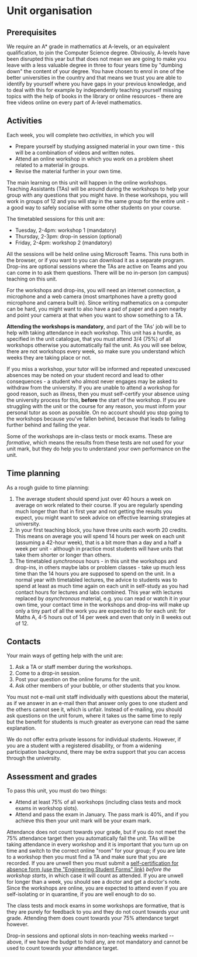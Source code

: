 # Unit organisation

## Prerequisites

We require an A* grade in mathematics at A-levels, or an equivalent qualification, to join the Computer Science degree. Obviously, A-levels have been disrupted this year but that does not mean we are going to make you leave with a less valuable degree in three to four years time by "dumbing down" the content of your degree. You have chosen to enrol in one of the better universities in the country and that means we trust you are able to identify by yourself where you have gaps in your previous knowledge, and to deal with this for example by independently teaching yourself missing topics with the help of books in the library or online resources - there are free videos online on every part of A-level mathematics.

## Activities

Each week, you will complete two _activities_, in which you will

  * Prepare yourself by studying assigned material in your own time - this will be a combination of videos and written notes.
  * Attend an online workshop in which you work on a problem sheet related to a material in groups.
  * Revise the material further in your own time.

The main learning on this unit will happen in the online workshops. Teaching Assistants (TAs) will be around during the workshops to help your group with any questions that you might have. In these workshops, you will work in groups of 12 and you will stay in the same group for the entire unit - a good way to safely socialise with some other students on your course.

The timetabled sessions for this unit are:

  * Tuesday, 2-4pm: workshop 1 (mandatory)
  * Thursday, 2-3pm: drop-in session (optional)
  * Friday, 2-4pm: workshop 2 (mandatory)
  
All the sessions will be held online using Microsoft Teams. This runs both in the browser, or if you want to you can download it as a separate program. Drop-ins are optional sessions where the TAs are active on Teams and you can come in to ask them questions. There will be no in-person (on campus) teaching on this unit.

For the workshops and drop-ins, you will need an internet connection, a microphone and a web camera (most smartphones have a pretty good microphone and camera built in). Since writing mathematics on a computer can be hard, you might want to also have a pad of paper and a pen nearby and point your camera at that when you want to show something to a TA.

**Attending the workshops is mandatory**, and part of the TAs' job will be to help with taking attendance in each workshop. This unit has a hurdle, as specified in the unit catalogue, that you must attend 3/4 (75%) of all workshops otherwise you automatically fail the unit. As you will see below, there are not workshops every week, so make sure you understand which weeks they are taking place or not.

If you miss a workshop, your tutor will be informed and repeated unexcused absences may be noted on your student record and lead to other consequences - a student who almost never engages may be asked to withdraw from the university. If you are unable to attend a workshop for good reason, such as illness, then you must self-certify your absence using the university process for this, **before** the start of the workshop. If you are struggling with the unit or the course for any reason, you must inform your personal tutor as soon as possible. On no account should you stop going to the workshops because you've fallen behind, because that leads to falling further behind and failing the year.

Some of the workshops are in-class tests or mock exams. These are _formative_, which means the results from these tests are not used for your unit mark, but they do help you to understand your own performance on the unit.

## Time planning

As a rough guide to time planning:

  1. The average student should spend just over 40 hours a week on average on work related to their course. If you are regularly spending much longer than that in first year and not getting the results you expect, you might want to seek advice on effective learning strategies at university. 
  2. In your first teaching block, you have three units each worth 20 credits. This means on average you will spend 14 hours per week on each unit (assuming a 42-hour week), that is a bit more than a day and a half a week per unit - although in practice most students will have units that take them shorter or longer than others.
  3. The timetabled _synchronous_ hours - in this unit the workshops and drop-ins, in others maybe labs or problem classes - take up much less time than the 14 hours you are supposed to spend on the unit. In a normal year with timetabled lectures, the advice to students was to spend at least as much time again on each unit in self-study as you had contact hours for lectures and labs combined. This year with lectures replaced by _asynchronous_ material, e.g. you can read or watch it in your own time, your contact time in the workshops and drop-ins will make up only a tiny part of all the work you are expected to do for each unit: for Maths A, 4-5 hours out of 14 per week and even that only in 8 weeks out of 12.

## Contacts

Your main ways of getting help with the unit are:

  1. Ask a TA or staff member during the workshops.
  2. Come to a drop-in session.
  3. Post your question on the online forums for the unit.
  4. Ask other members of your bubble, or other students that you know.

You must not e-mail unit staff individually with questions about the material, as if we answer in an e-mail then that answer only goes to one student and the others cannot see it, which is unfair. Instead of e-mailing, you should ask questions on the unit forum, where it takes us the same time to reply but the benefit for students is much greater as everyone can read the same explanation.

We do not offer extra private lessons for individual students. However, if you are a student with a registered disability, or from a widening participation background, there may be extra support that you can access through the university.

## Assessment and grades

To pass this unit, you must do two things:

  * Attend at least 75% of all workshops (including class tests and mock exams in workshop slots).
  * Attend and pass the exam in January. The pass mark is 40%, and if you achieve this then your unit mark will be your exam mark.
  
Attendance does not count towards your grade, but if you do not meet the 75% attendance target then you automatically fail the unit. TAs will be taking attendance in every workshop and it is important that you turn up on time and switch to the correct online "room" for your group; if you are late to a workshop then you must find a TA and make sure that you are recorded. If you are unwell then you must submit a [self-certification for absence form (use the "Engineering Student Forms" link)](http://www.bristol.ac.uk/engineering/current-students/) _before the workshop starts_, in which case it will count as attended. If you are unwell for longer than a week, you should see a doctor and get a doctor's note. Since the workshops are online, you are expected to attend even if you are self-isolating or in quarantine, if you are well enough to do so.

The class tests and mock exams in some workshops are formative, that is they are purely for feedback to you and they do not count towards your unit grade. Attending them does count towards your 75% attendance target however.

Drop-in sessions and optional slots in non-teaching weeks marked -- above, if we have the budget to hold any, are not mandatory and cannot be used to count towards your attendance target. 